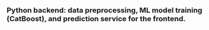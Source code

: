 ### Python backend: data preprocessing, ML model training (CatBoost), and prediction service for the frontend.
